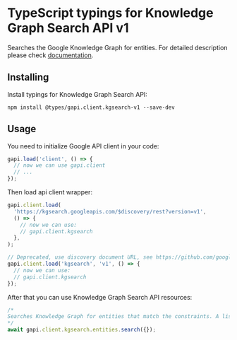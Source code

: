 # TypeScript typings for Knowledge Graph Search API v1

Searches the Google Knowledge Graph for entities.
For detailed description please check [documentation](https://developers.google.com/knowledge-graph/).

## Installing

Install typings for Knowledge Graph Search API:

```
npm install @types/gapi.client.kgsearch-v1 --save-dev
```

## Usage

You need to initialize Google API client in your code:

```typescript
gapi.load('client', () => {
  // now we can use gapi.client
  // ...
});
```

Then load api client wrapper:

```typescript
gapi.client.load(
  'https://kgsearch.googleapis.com/$discovery/rest?version=v1',
  () => {
    // now we can use:
    // gapi.client.kgsearch
  },
);
```

```typescript
// Deprecated, use discovery document URL, see https://github.com/google/google-api-javascript-client/blob/master/docs/reference.md#----gapiclientloadname----version----callback--
gapi.client.load('kgsearch', 'v1', () => {
  // now we can use:
  // gapi.client.kgsearch
});
```

After that you can use Knowledge Graph Search API resources: <!-- TODO: make this work for multiple namespaces -->

```typescript
/*
Searches Knowledge Graph for entities that match the constraints. A list of matched entities will be returned in response, which will be in JSON-LD format and compatible with http://schema.org
*/
await gapi.client.kgsearch.entities.search({});
```
